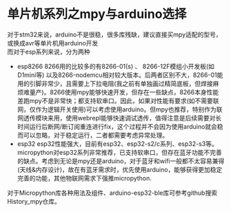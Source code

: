 # 单片机系列之mpy与arduino选择  
对于stm32来说，arduino不是很稳，很多库残缺，建议直接买mpy适配的型号，或换成avr等单片机用arduino开发  
而对于esp系列来说，分为两种
- esp8266
  8266用的比较多的有8266-01(s) 、 8266-12F模组小开发板(如D1mini等) 以及8266-nodemcu相对较大版本。后两者区别不大，8266-01能用的引脚非常少，且需要上下拉电阻(我之前有单独画过精简底板，但焊接麻烦难量产)。8266使用mpy能够快速开发，但存在一些缺点，8266本身性能差跑mpy不是非常快；都支持软串口。因此，如果对性能有要求(如不需要联网，仅作为逻辑开关使用)可以考虑使用arduino。但mpy也推荐，特别作为联网透传模块来用，使用webrepl能够快速调试透传，值得注意是后续需要对长时间运行后断网/断订阅重连进行fix，这个过程并不会因为使用arduino就会稳而可以忽略，对于稳定运行，二者都需要考虑异常处理。
- esp32
  esp32性能强大，目前有esp32、esp32-s2/c系列、esp32-s3等。micropython对esp32系列非常推荐，已支持软串口，但存在蓝牙功能不完善的缺点。考虑到无论是mpy还是arduino，对于蓝牙和wifi一般都不太容易兼得(天线&内存设计)，故在有蓝牙需求时，优先使用arduino，能够获得更加稳定完善的功能，其他物联网需求下强推micropython.


对于Micropython库各种用法及组件、arduino-esp32-ble库可参考github搜索History_mpy仓库。
